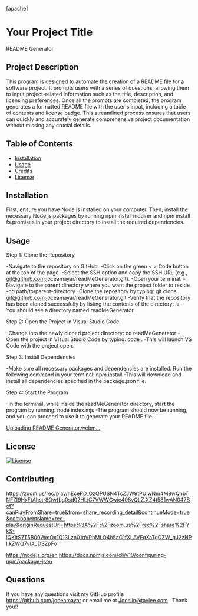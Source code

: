 [apache]
# Your Project Title 
README Generator 

## Project Description

This program is designed to automate the creation of a README file for a software project. It prompts users with a series of questions, allowing them to input project-related information such as the title, description, and licensing preferences. Once all the prompts are completed, the program generates a formatted README file with the user's input, including a table of contents and license badge. This streamlined process ensures that users can quickly and accurately generate comprehensive project documentation without missing any crucial details.

 ## Table of Contents
 - [Installation](#installation)
 - [Usage](#usage)
 - [Credits](#credits)
 - [License](#license)

## Installation 
First, ensure you have Node.js installed on your computer. Then, install the necessary Node.js packages by running npm install inquirer and npm install fs.promises in your project directory to install the required dependencies.

## Usage

Step 1: Clone the Repository

-Navigate to the repository on GitHub.
-Click on the green < > Code button at the top of the page.
-Select the SSH option and copy the SSH URL (e.g., git@github.com:joceamayar/readMeGenerator.git).
-Open your terminal.
-Navigate to the parent directory where you want the project folder to reside
-cd path/to/parent-directory
-Clone the repository by typing: git clone git@github.com:joceamayar/readMeGenerator.git
-Verify that the repository has been cloned successfully by listing the contents of the directory: ls
-You should see a directory named readMeGenerator.

Step 2: Open the Project in Visual Studio Code

-Change into the newly cloned project directory: cd readMeGenerator
-Open the project in Visual Studio Code by typing: code .
-This will launch VS Code with the project open.

Step 3: Install Dependencies

-Make sure all necessary packages and dependencies are installed. Run the following command in your terminal: npm install
-This will download and install all dependencies specified in the package.json file.


Step 4: Start the Program

-In the terminal, while inside the readMeGenerator directory, start the program by running: node index.mjs
-The program should now be running, and you can proceed to use it to generate your README file.


[Uploading README Generator.webm…]()


## License
[![License](https://img.shields.io/badge/License-Apache_2.0-blue.svg)](https://opensource.org/licenses/Apache-2.0)

## Contributing
https://zoom.us/rec/play/hEcePD_OzQPUSN4TcZJW9tPUlwNm4M8wQnbTNFZI9HxFtAhstr8Qwfbg0sd02HLjG7VWWGwic408vQLZ.XZ4t581wAN047Bot?canPlayFromShare=true&from=share_recording_detail&continueMode=true&componentName=rec-play&originRequestUrl=https%3A%2F%2Fzoom.us%2Frec%2Fshare%2FYkS-lQKltS7T5B00WmOx1Q13Lzn01qVPpMLO4h5aG1fXLAVFqXaTgOZW_gJ2zNPl.kZWQ7vlAJDSZpFo

https://nodejs.org/en
https://docs.npmjs.com/cli/v10/configuring-npm/package-json

## Questions 

If you have any questions visit my GitHub profile https://github.com/joceamayar or email me at Jocelin@tavlee.com . Thank you!!

